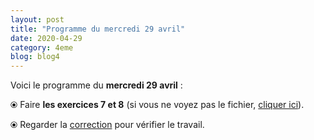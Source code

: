 ```yaml
---
layout: post
title: "Programme du mercredi 29 avril"
date: 2020-04-29
category: 4eme
blog: blog4
---
```


Voici le programme du <b>mercredi 29 avril</b> :

⦿ Faire <strong>les exercices 7 et 8</strong> (si vous ne voyez pas le fichier, <a href="/exercices/4eme/4eme_exercices_mercredi_29_avril_2020_v2.pdf">cliquer ici</a>).

<object data="/exercices/4eme/4eme_exercices_mercredi_29_avril_2020_v2.pdf" width="100%" height="500" type='application/pdf'></object>

⦿ Regarder la <a class="correction" href="/exercices/4eme/4eme_exercices_mercredi_29_avril_2020_corrections.pdf">correction</a> pour vérifier le travail.
